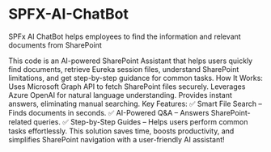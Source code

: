 # SPFX-AI-ChatBot
SPFx AI ChatBot helps employees to find the information and relevant documents from SharePoint

This code is an AI-powered SharePoint Assistant that helps users quickly find documents, retrieve Eureka session files, understand SharePoint limitations, and get step-by-step guidance for common tasks.
How It Works:
Uses Microsoft Graph API to fetch SharePoint files securely.
Leverages Azure OpenAI for natural language understanding.
Provides instant answers, eliminating manual searching.
Key Features:
✅ Smart File Search – Finds documents in seconds.
✅ AI-Powered Q&A – Answers SharePoint-related queries.
✅ Step-by-Step Guides – Helps users perform common tasks effortlessly.
This solution saves time, boosts productivity, and simplifies SharePoint navigation with a user-friendly AI assistant!
